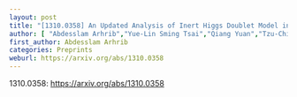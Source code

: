 ```yaml
---
layout: post
title: "[1310.0358] An Updated Analysis of Inert Higgs Doublet Model in light of the Recent Results from LUX, PLANCK, AMS-02 and LHC"
author: [ "Abdesslam Arhrib","Yue-Lin Sming Tsai","Qiang Yuan","Tzu-Chiang Yuan" ]
first_author: Abdesslam Arhrib
categories: Preprints
weburl: https://arxiv.org/abs/1310.0358
---
```


1310.0358: https://arxiv.org/abs/1310.0358
